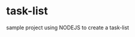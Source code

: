 # task-list
sample project using NODEJS to create a task-list
                                                                                                                                                                           
 
